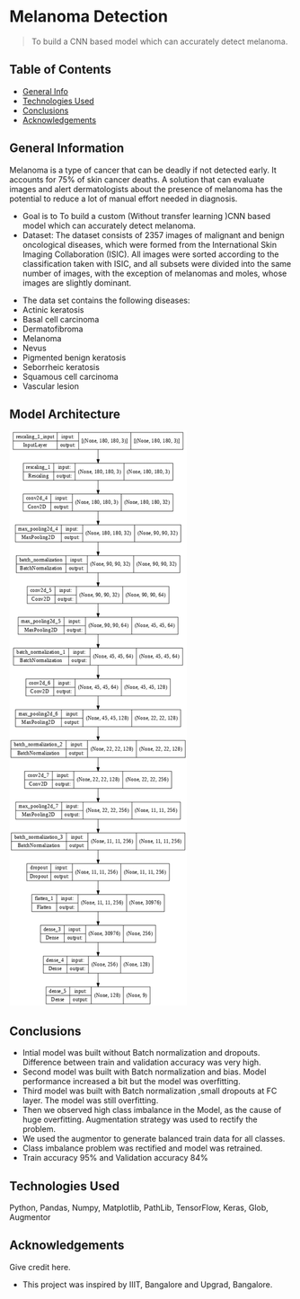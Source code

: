 # Melanoma Detection
> To build a CNN based model which can accurately detect melanoma.

## Table of Contents
* [General Info](#general-information)
* [Technologies Used](#technologies-used)
* [Conclusions](#conclusions)
* [Acknowledgements](#acknowledgements)

## General Information
Melanoma is a type of cancer that can be deadly if not detected early. It accounts for 75% of skin cancer deaths. A solution that can evaluate images and alert dermatologists about the presence of melanoma has the potential to reduce a lot of manual effort needed in diagnosis.
- Goal is to To build a custom (Without transfer learning )CNN based model which can accurately detect melanoma.
- Dataset:
The dataset consists of 2357 images of malignant and benign oncological diseases, which were formed from the International Skin Imaging Collaboration (ISIC). 
All images were sorted according to the classification taken with ISIC, and all subsets were divided into the same number of images, with the exception of melanomas and moles, whose images are slightly dominant.

* The data set contains the following diseases:
* Actinic keratosis
* Basal cell carcinoma
* Dermatofibroma
* Melanoma
* Nevus
* Pigmented benign keratosis
* Seborrheic keratosis
* Squamous cell carcinoma
* Vascular lesion
## Model Architecture
![What is this](Model_Architecture.png)
## Conclusions
- Intial model was built without Batch normalization and dropouts. Difference between train and validation accuracy was very high. 
- Second model was built with Batch normalization and bias. Model performance increased a bit but the model was overfitting.
- Third model was built with Batch normalization ,small dropouts at FC layer. The model was  still overfitting.
- Then we observed high class imbalance in the Model, as the cause of huge overfitting. Augmentation strategy was used to rectify the problem. 
- We used the augmentor to generate balanced train data for all classes.
- Class imbalance problem was rectified and model was retrained. 
- Train accuracy 95% and Validation accuracy 84%


## Technologies Used
Python, Pandas, Numpy, Matplotlib, PathLib, TensorFlow, Keras, Glob, Augmentor

## Acknowledgements
Give credit here.
- This project was inspired by IIIT, Bangalore and Upgrad, Bangalore.
